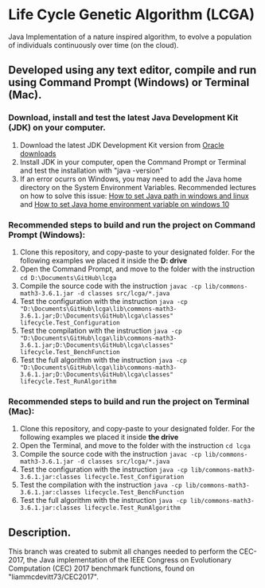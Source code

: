 # Life Cycle Genetic Algorithm (LCGA)
 Java Implementation of a nature inspired algorithm, to evolve a population of individuals continuously over time (on the cloud).
 
## Developed using any text editor, compile and run using Command Prompt (Windows) or Terminal (Mac). 
### Download, install and test the latest Java Development Kit (JDK) on your computer.
	
1. Download the latest JDK Development Kit version from [Oracle downloads](https://www.oracle.com/java/technologies/downloads/) 
2. Install JDK in your computer, open the Command Prompt or Terminal and test the installation with "java -version"
3. If an error ocurrs on Windows, you may need to add the Java home directory on the System Environment Variables. Recommended lectures on how to solve this issue: 
[How to set Java path in windows and linux](https://www.geeksforgeeks.org/how-to-set-java-path-in-windows-and-linux/) and [How to set Java home environment variable on windows 10](https://www.codejava.net/java-core/how-to-set-java-home-environment-variable-on-windows-10)

### Recommended steps to build and run the project on Command Prompt (Windows):

1. Clone this repository, and copy-paste to your designated folder. For the following examples we placed it inside the **D: drive**
2. Open the Command Prompt, and move to the folder with the instruction `cd D:\Documents\GitHub\lcga`
3. Compile the source code with the instruction `javac -cp lib/commons-math3-3.6.1.jar -d classes src/lcga/*.java`
4. Test the configuration with the instruction `java -cp "D:\Documents\GitHub\lcga\lib\commons-math3-3.6.1.jar;D:\Documents\GitHub\lcga\classes" lifecycle.Test_Configuration`
5. Test the compilation with the instruction `java -cp "D:\Documents\GitHub\lcga\lib\commons-math3-3.6.1.jar;D:\Documents\GitHub\lcga\classes" lifecycle.Test_BenchFunction`
6. Test the full algorithm with the instruction `java -cp "D:\Documents\GitHub\lcga\lib\commons-math3-3.6.1.jar;D:\Documents\GitHub\lcga\classes" lifecycle.Test_RunAlgorithm`

### Recommended steps to build and run the project on Terminal (Mac):

1. Clone this repository, and copy-paste to your designated folder. For the following examples we placed it inside **the drive**
2. Open the Terminal, and move to the folder with the instruction `cd lcga`
3. Compile the source code with the instruction `javac -cp lib/commons-math3-3.6.1.jar -d classes src/lcga/*.java`
4. Test the configuration with the instruction `java -cp lib/commons-math3-3.6.1.jar:classes lifecycle.Test_Configuration`
5. Test the compilation with the instruction `java -cp lib/commons-math3-3.6.1.jar:classes lifecycle.Test_BenchFunction`
6. Test the full algorithm with the instruction `java -cp lib/commons-math3-3.6.1.jar:classes lifecycle.Test_RunAlgorithm`


## Description.
This branch was created to submit all changes needed to perform the CEC-2017, the Java implementation of the IEEE Congress on Evolutionary Computation (CEC) 2017 benchmark functions, found on "liammcdevitt73/CEC2017".